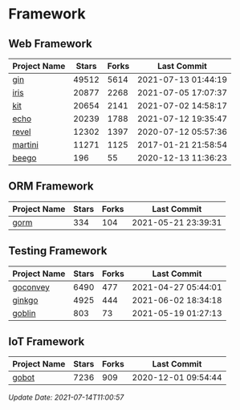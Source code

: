 # Framework

## Web Framework
| Project Name | Stars | Forks | Last Commit |
| ------------ | ----- | ----- | ----------- |
| [gin](https://github.com/gin-gonic/gin) | 49512 | 5614 | 2021-07-13 01:44:19 |
| [iris](https://github.com/kataras/iris) | 20877 | 2268 | 2021-07-05 17:07:37 |
| [kit](https://github.com/go-kit/kit) | 20654 | 2141 | 2021-07-02 14:58:17 |
| [echo](https://github.com/labstack/echo) | 20239 | 1788 | 2021-07-12 19:35:47 |
| [revel](https://github.com/revel/revel) | 12302 | 1397 | 2020-07-12 05:57:36 |
| [martini](https://github.com/go-martini/martini) | 11271 | 1125 | 2017-01-21 21:58:54 |
| [beego](https://github.com/astaxie/beego) | 196 | 55 | 2020-12-13 11:36:23 |

## ORM Framework
| Project Name | Stars | Forks | Last Commit |
| ------------ | ----- | ----- | ----------- |
| [gorm](https://github.com/jinzhu/gorm) | 334 | 104 | 2021-05-21 23:39:31 |

## Testing Framework
| Project Name | Stars | Forks | Last Commit |
| ------------ | ----- | ----- | ----------- |
| [goconvey](https://github.com/smartystreets/goconvey) | 6490 | 477 | 2021-04-27 05:44:01 |
| [ginkgo](https://github.com/onsi/ginkgo) | 4925 | 444 | 2021-06-02 18:34:18 |
| [goblin](https://github.com/franela/goblin) | 803 | 73 | 2021-05-19 01:27:13 |

## IoT Framework
| Project Name | Stars | Forks | Last Commit |
| ------------ | ----- | ----- | ----------- |
| [gobot](https://github.com/hybridgroup/gobot) | 7236 | 909 | 2020-12-01 09:54:44 |

*Update Date: 2021-07-14T11:00:57*